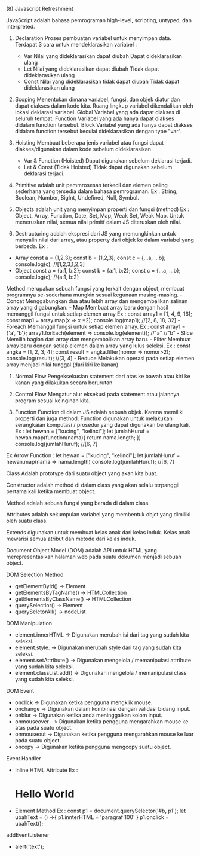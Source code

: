 (8) Javascript Refreshment

JavaScript adalah bahasa pemrograman high-level, scripting, untyped, dan interpreted.

1. Declaration
    Proses pembuatan variabel untuk menyimpan data. Terdapat 3 cara untuk mendeklarasikan variabel :
    - Var
    Nilai yang dideklarasikan dapat diubah
    Dapat dideklarasikan ulang
    - Let
    Nilai yang dideklarasikan dapat diubah
    Tidak dapat dideklarasikan ulang
    - Const
    Nilai yang dideklarasikan tidak dapat diubah
    Tidak dapat dideklarasikan ulang
2. Scoping
    Menentukan dimana variabel, fungsi, dan objek diatur dan dapat diakses dalam kode kita. Ruang lingkup variabel dikendalikan oleh lokasi deklarasi variabel.
    Global
    Variabel yang ada dapat diakses di seluruh tempat.
    Function
    Variabel yang ada hanya dapat diakses didalam function tersebut.
    Block
    Variabel yang ada hanya dapat diakses didalam function tersebut keculai dideklarasikan dengan type "var".
3. Hoisting
    Membuat beberapa jenis variabel atau fungsi dapat diakses/digunakan dalam kode sebelum dideklarasikan
    - Var & Function (Hoisted)
    Dapat digunakan sebelum deklarasi terjadi.
    - Let & Const (Tidak Hoisted)
    Tidak dapat digunakan sebelum deklarasi terjadi.

1. Primitive adalah unit pemmrosesan terkecil dan elemen paling sederhana yang tersedia dalam bahasa pemrograman.
Ex : String, Boolean, Number, BigInt,  Undefined, Null, Symbol.

2. Objects adalah unit yang menyimpan properti dan fungsi (method)
Ex : Object, Array, Function, Date, Set, Map, Weak Set, Weak Map.
Untuk meneruskan nilai, semua nilai primitf dalam JS diteruskan oleh nilai.

1. Destructuring adalah ekspresi dari JS yang memungkinkan untuk menyalin nilai dari array, atau property dari objek ke dalam variabel yang berbeda.
Ex : 
- Array
    const a = {1,2,3};
    const b = {1,2,3};
    const c = {...a, ...b};
    console.log(c);  //[1,2,3,1,2,3]
- Object
    const a = {a:1, b:2};
    const b = {a:1, b:2};
    const c = {...a, ...b};
    console.log(c); //{a:1, b:2}

Method merupakan sebuah fungsi yang terkait dengan object, membuat programnya se-sederhana mungkin sesuai kegunaan masing-masing.
    - Concat
    Menggabungkan dua atau lebih array dan mengembalikan salinan array yang digabungkan.
    - Map
    Membuat array baru dengan hasil memanggil fungsi untuk setiap elemen array
    Ex :
    const array1 = [1, 4, 9, 16];
    const map1 = array.map(x => x *2);
    console.log(map1); //[2, 8, 18, 32]
    - Foreach
    Memanggil fungsi untuk setiap elemen array.
    Ex :
    const array1 = {'a', 'b'};
    array1.forEach(element => console.log(element));
    //"a"
    //"b"
    - Slice
    Memilih bagian dari array dan mengembalikan array baru.
    - Filter
    Membuat array baru dengan setiap elemen dalam array yang lulus seleksi.
    Ex :
    const angka = [1, 2, 3, 4];
    const result = angka.filter(nomor => nomor>2);
    console.log(result); //[3, 4]
    - Reduce
    Melakukan operasi pada setiap elemen array menjadi nilai tunggal (dari kiri ke kanan)

1. Normal Flow
Pengeksekusian statement dari atas ke bawah atau kiri ke kanan yang dilakukan secara berurutan
2. Control Flow
Mengatur alur eksekusi pada statement atau jalannya program sesuai keinginan kita.

1. Function
Function di dalam JS adalah sebuah objek. Karena memiliki properti dan juga method. Function digunakan untuk melakukan serangkaian komputasi / prosedur yang dapat digunakan berulang kali.
Ex :
let hewan = ["kucing", "kelinci"];
let jumlahHuruf = hewan.map(function(nama){
    return nama.length;
})
console.log(jumlahHuruf); //[6, 7]

Ex Arrow Function :
let hewan = ["kucing", "kelinci"];
let jumlahHuruf = hewan.map(nama => nama.length)
console.log(jumlahHuruf); //[6, 7]

Class
Adalah prototype dari suatu object yang akan kita buat.

Constructor adalah method di dalam class yang akan selalu terpanggil pertama kali ketika membuat object.

Method adalah sebuah fungsi yang berada di dalam class.

Attributes adalah sekumpulan variabel yang membentuk objct yang dimiliki oleh suatu class.

Extends digunakan untuk membuat kelas anak dari kelas induk. Kelas anak mewarisi semua atribut dan metode dari kelas induk.

Document Object Model (DOM) adalah API untuk HTML yang merepresentasikan halaman web pada suatu dokumen menjadi sebuah object.

DOM Selection Method
- getElementById() -> Element
- getElementsByTagName() -> HTMLCollection
- getElementsByClassName() -> HTMLCollection
- querySelectior() -> Element
- querySelctorAll() -> nodeList

DOM Manipulation
- element.innerHTML -> Digunakan merubah isi dari tag yang sudah kita seleksi.
- element.style.<propertyCSS> -> Digunakan merubah style dari tag yang sudah kita seleksi.
- element.setAttribute() -> Digunakan mengelola / memanipulasi attribute yang sudah kita seleksi.
- element.classList.add() -> Digunakan mengelola / memanipulasi class yang sudah kita seleksi.

DOM Event
- onclick -> Digunakan ketika pengguna mengklik mouse.
- onchange -> Digunakan dalam kombinasi dengan validasi bidang input.
- onblur -> Digunakan ketika anda meninggalkan kolom input.
- onmouseover - > Digunakan ketika pengguna mengarahkan mouse ke atas pada suatu object.
- onmouseout -> Digunakan ketika pengguna mengarahkan mouse ke luar pada suatu object.
- oncopy -> Digunakan ketika pengguna mengcopy suatu object.

Event Handler
- Inline HTML Attribute
    Ex :
    <h1 id="topik" onclick="ubahWarna()">Hello World</h1>

- Element Method
    Ex :
    const p1 = document.querySelector('#b, p1');
    let ubahText = () =>{
        p1.innterHTML = 'paragraf 100'
    }
    p1.onclick = ubahText();

addEventListener
- alert('text');